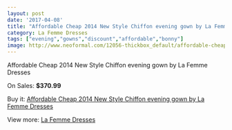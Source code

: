 ```yaml
---
layout: post
date: '2017-04-08'
title: "Affordable Cheap 2014 New Style Chiffon evening gown by La Femme Dresses"
category: La Femme Dresses
tags: ["evening","gowns","discount","affordable","bonny"]
image: http://www.neoformal.com/12056-thickbox_default/affordable-cheap-2014-new-style-chiffon-evening-gown-by-la-femme-dresses.jpg
---
```

Affordable Cheap 2014 New Style Chiffon evening gown by La Femme Dresses

On Sales: **$370.99**
<a href="https://www.neoformal.com/en/la-femme-dresses-2014/4306-affordable-cheap-2014-new-style-chiffon-evening-gown-by-la-femme-dresses.html"><amp-img layout="responsive" width="600" height="600" src="//www.neoformal.com/12056-thickbox_default/affordable-cheap-2014-new-style-chiffon-evening-gown-by-la-femme-dresses.jpg" alt="Affordable Cheap 2014 New Style Chiffon evening gown by La Femme Dresses 0" /></a>
<a href="https://www.neoformal.com/en/la-femme-dresses-2014/4306-affordable-cheap-2014-new-style-chiffon-evening-gown-by-la-femme-dresses.html"><amp-img layout="responsive" width="600" height="600" src="//www.neoformal.com/12058-thickbox_default/affordable-cheap-2014-new-style-chiffon-evening-gown-by-la-femme-dresses.jpg" alt="Affordable Cheap 2014 New Style Chiffon evening gown by La Femme Dresses 1" /></a>
<a href="https://www.neoformal.com/en/la-femme-dresses-2014/4306-affordable-cheap-2014-new-style-chiffon-evening-gown-by-la-femme-dresses.html"><amp-img layout="responsive" width="600" height="600" src="//www.neoformal.com/12057-thickbox_default/affordable-cheap-2014-new-style-chiffon-evening-gown-by-la-femme-dresses.jpg" alt="Affordable Cheap 2014 New Style Chiffon evening gown by La Femme Dresses 2" /></a>

Buy it: [Affordable Cheap 2014 New Style Chiffon evening gown by La Femme Dresses](https://www.neoformal.com/en/la-femme-dresses-2014/4306-affordable-cheap-2014-new-style-chiffon-evening-gown-by-la-femme-dresses.html "Affordable Cheap 2014 New Style Chiffon evening gown by La Femme Dresses")

View more: [La Femme Dresses](https://www.neoformal.com/en/56-la-femme-dresses-2014 "La Femme Dresses")